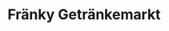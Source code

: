 ---
title: "Fränky Getränkemarkt"
url: /nuernberg/fraenky-getraenkemarkt-geisseestrasse/
shop: Getränke
---
